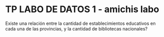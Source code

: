
# TP LABO DE DATOS 1 - amichis labo 

Existe una relación entre la cantidad de establecimientos educativos en cada una de las provincias, 
y la cantidad de bibliotecas nacionales? 


       
